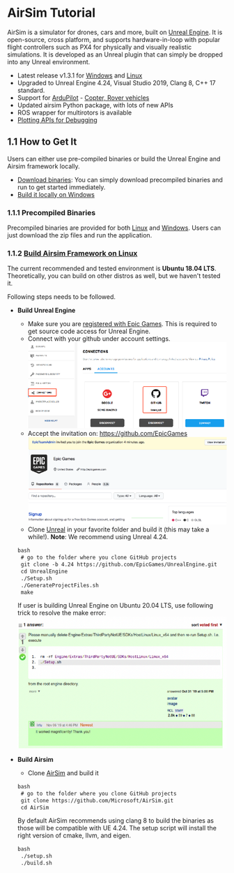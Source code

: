 # AirSim Tutorial
AirSim is a simulator for drones, cars and more, built on [Unreal Engine](https://www.unrealengine.com/en-US/?sessionInvalidated=true). It is open-source, cross platform, and supports hardware-in-loop with popular flight controllers such as PX4 for physically and visually realistic simulations. It is developed as an Unreal plugin that can simply be dropped into any Unreal environment.
- Latest release v1.3.1 for [Windows](https://github.com/microsoft/AirSim/releases/tag/v1.3.1-windows) and [Linux](https://github.com/microsoft/AirSim/releases/tag/v1.3.1-linux)
- Upgraded to Unreal Engine 4.24, Visual Studio 2019, Clang 8, C++ 17 standard.
- Support for [ArduPilot](https://ardupilot.org/ardupilot/) - [Copter, Rover vehicles](https://ardupilot.org/dev/docs/sitl-with-airsim.html)
- Updated airsim Python package, with lots of new APIs
- ROS wrapper for multirotors is available
- [Plotting APIs for Debugging](https://github.com/microsoft/AirSim/pull/2304)

## 1.1 How to Get It
Users can either use pre-compiled binaries or build the Unreal Engine and Airsim framework locally. 
- [Download binaries](https://microsoft.github.io/AirSim/use_precompiled/): You can simply download precompiled binaries and run to get started immediately. 
- [Build it locally on Windows](https://microsoft.github.io/AirSim/build_windows/) 


### 1.1.1 Precompiled Binaries
Precompiled binaries are provided for both [Linux](https://github.com/microsoft/AirSim/releases/tag/v1.3.1-linux) and [Windows](https://github.com/microsoft/AirSim/releases/tag/v1.3.1-windows). Users can just download the zip files and run the application. 

### 1.1.2	[Build Airsim Framework on Linux](https://microsoft.github.io/AirSim/build_linux/)
The current recommended and tested environment is **Ubuntu 18.04 LTS**. Theoretically, you can build on other distros as well, but we haven't tested it.

Following steps needs to be followed. 
- **Build Unreal Engine**
  - Make sure you are [registered with Epic Games](https://www.unrealengine.com/en-US/). This is required to get source code access for Unreal Engine.
  - Connect with your github under account settings.
  ![unreal_connect](https://github.com/lineojcd/Robotics-Simulations-Optimization/blob/master/AirSim%20tutorial/src/unreal_connect.png)
  - Accept the invitation on: https://github.com/EpicGames
  ![accept_invi](https://github.com/lineojcd/Robotics-Simulations-Optimization/blob/master/AirSim%20tutorial/src/accept_invi.png)
  - Clone [Unreal](https://github.com/EpicGames/UnrealEngine.git) in your favorite folder and build it (this may take a while!). **Note**: We recommend using Unreal 4.24.
  ```
  bash
   # go to the folder where you clone GitHub projects
   git clone -b 4.24 https://github.com/EpicGames/UnrealEngine.git
   cd UnrealEngine
   ./Setup.sh
   ./GenerateProjectFiles.sh
   make
  ```
  If user is building Unreal Engine on Ubuntu 20.04 LTS, use following trick to resolve the make error: ![ubuntu_lts_204](https://github.com/lineojcd/Robotics-Simulations-Optimization/blob/master/AirSim%20tutorial/src/ubuntu_lts_204.png)

- **Build Airsim**
  - Clone [AirSim](https://github.com/Microsoft/AirSim.git) and build it
  ```
  bash
   # go to the folder where you clone GitHub projects
   git clone https://github.com/Microsoft/AirSim.git
   cd AirSim
  ``` 
  By default AirSim recommends using clang 8 to build the binaries as those will be compatible with UE 4.24. The setup script will install the right version of cmake, llvm, and eigen.
  ```
  bash
   ./setup.sh
   ./build.sh
  ```


